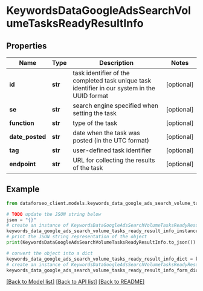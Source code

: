 # KeywordsDataGoogleAdsSearchVolumeTasksReadyResultInfo


## Properties

Name | Type | Description | Notes
------------ | ------------- | ------------- | -------------
**id** | **str** | task identifier of the completed task unique task identifier in our system in the UUID format | [optional] 
**se** | **str** | search engine specified when setting the task | [optional] 
**function** | **str** | type of the task | [optional] 
**date_posted** | **str** | date when the task was posted (in the UTC format) | [optional] 
**tag** | **str** | user-defined task identifier | [optional] 
**endpoint** | **str** | URL for collecting the results of the task | [optional] 

## Example

```python
from dataforseo_client.models.keywords_data_google_ads_search_volume_tasks_ready_result_info import KeywordsDataGoogleAdsSearchVolumeTasksReadyResultInfo

# TODO update the JSON string below
json = "{}"
# create an instance of KeywordsDataGoogleAdsSearchVolumeTasksReadyResultInfo from a JSON string
keywords_data_google_ads_search_volume_tasks_ready_result_info_instance = KeywordsDataGoogleAdsSearchVolumeTasksReadyResultInfo.from_json(json)
# print the JSON string representation of the object
print(KeywordsDataGoogleAdsSearchVolumeTasksReadyResultInfo.to_json())

# convert the object into a dict
keywords_data_google_ads_search_volume_tasks_ready_result_info_dict = keywords_data_google_ads_search_volume_tasks_ready_result_info_instance.to_dict()
# create an instance of KeywordsDataGoogleAdsSearchVolumeTasksReadyResultInfo from a dict
keywords_data_google_ads_search_volume_tasks_ready_result_info_form_dict = keywords_data_google_ads_search_volume_tasks_ready_result_info.from_dict(keywords_data_google_ads_search_volume_tasks_ready_result_info_dict)
```
[[Back to Model list]](../README.md#documentation-for-models) [[Back to API list]](../README.md#documentation-for-api-endpoints) [[Back to README]](../README.md)


